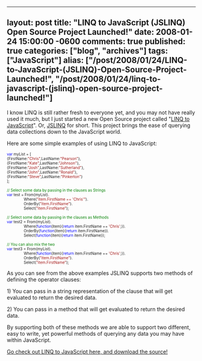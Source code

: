   ---
  layout: post
  title: "LINQ to JavaScript (JSLINQ) Open Source Project Launched!"
  date: 2008-01-24 15:00:00 -0600
  comments: true
  published: true
  categories: ["blog", "archives"]
  tags: ["JavaScript"]
  alias: ["/post/2008/01/24/LINQ-to-JavaScript-(JSLINQ)-Open-Source-Project-Launched!", "/post/2008/01/24/linq-to-javascript-(jslinq)-open-source-project-launched!"]
  ---
<!-- more -->
<p>I know LINQ is still rather fresh to everyone yet, and you may not have really used it much, but I just started a new Open Source project called "<a href="http://www.codeplex.com/JSLINQ">LINQ to JavaScript</a>". Or, <a href="http://www.codeplex.com/JSLINQ">JSLINQ</a> for short. This project brings the ease of querying data collections down to the JavaScript world.</p>
<p>Here are some simple examples of using LINQ to JavaScript:</p>
<p><span style="color: #0000ff; font-size: x-small;"> </span></p>
<p><span style="color: #0000ff; font-size: x-small;">var</span><span style="font-size: x-small;"> myList = [<br />{FirstName:</span><span style="color: #a31515; font-size: x-small;">"Chris"</span><span style="font-size: x-small;">,LastName:</span><span style="color: #a31515; font-size: x-small;">"Pearson"</span><span style="font-size: x-small;">},<br />{FirstName:</span><span style="color: #a31515; font-size: x-small;">"Kate"</span><span style="font-size: x-small;">,LastName:</span><span style="color: #a31515; font-size: x-small;">"Johnson"</span><span style="font-size: x-small;">},<br />{FirstName:</span><span style="color: #a31515; font-size: x-small;">"Josh"</span><span style="font-size: x-small;">,LastName:</span><span style="color: #a31515; font-size: x-small;">"Sutherland"</span><span style="font-size: x-small;">},<br />{FirstName:</span><span style="color: #a31515; font-size: x-small;">"John"</span><span style="font-size: x-small;">,LastName:</span><span style="color: #a31515; font-size: x-small;">"Ronald"</span><span style="font-size: x-small;">},<br />{FirstName:</span><span style="color: #a31515; font-size: x-small;">"Steve"</span><span style="font-size: x-small;">,LastName:</span><span style="color: #a31515; font-size: x-small;">"Pinkerton"</span><span style="font-size: x-small;">}<br />];<br /><br /></span><span style="color: #008000; font-size: x-small;">// Select some data by passing in the clauses as Strings<br /></span><span style="color: #0000ff; font-size: x-small;">var</span><span style="font-size: x-small;"> test = From(myList).<br />&nbsp;&nbsp;&nbsp;&nbsp;&nbsp;&nbsp;&nbsp;&nbsp;&nbsp;&nbsp;&nbsp;&nbsp;&nbsp;&nbsp;&nbsp; Where(</span><span style="color: #a31515; font-size: x-small;">"item.FirstName == 'Chris'"</span><span style="font-size: x-small;">).<br />&nbsp;&nbsp;&nbsp;&nbsp;&nbsp;&nbsp;&nbsp;&nbsp;&nbsp;&nbsp;&nbsp;&nbsp;&nbsp;&nbsp;&nbsp; OrderBy(</span><span style="color: #a31515; font-size: x-small;">"item.FirstName"</span><span style="font-size: x-small;">).<br />&nbsp;&nbsp;&nbsp;&nbsp;&nbsp;&nbsp;&nbsp;&nbsp;&nbsp;&nbsp;&nbsp;&nbsp;&nbsp;&nbsp;&nbsp; Select(</span><span style="color: #a31515; font-size: x-small;">"item.FirstName"</span><span style="font-size: x-small;">);<br /></span><span style="color: #008000; font-size: x-small;"><br />// Select some data by passing in the clauses as Methods<br /></span><span style="color: #0000ff; font-size: x-small;">var</span><span style="font-size: x-small;"> test2 = From(myList).<br />&nbsp;&nbsp;&nbsp;&nbsp;&nbsp;&nbsp;&nbsp;&nbsp;&nbsp;&nbsp;&nbsp;&nbsp;&nbsp;&nbsp;&nbsp; Where(</span><span style="color: #0000ff; font-size: x-small;">function</span><span style="font-size: x-small;">(item){</span><span style="color: #0000ff; font-size: x-small;">return</span><span style="font-size: x-small;"> item.FirstName == </span><span style="color: #a31515; font-size: x-small;">'Chris'</span><span style="font-size: x-small;">;}).<br />&nbsp;&nbsp;&nbsp;&nbsp;&nbsp;&nbsp;&nbsp;&nbsp;&nbsp;&nbsp;&nbsp;&nbsp;&nbsp;&nbsp;&nbsp; OrderBy(</span><span style="color: #0000ff; font-size: x-small;">function</span><span style="font-size: x-small;">(item){</span><span style="color: #0000ff; font-size: x-small;">return</span><span style="font-size: x-small;"> item.FirstName}).<br />&nbsp;&nbsp;&nbsp;&nbsp;&nbsp;&nbsp;&nbsp;&nbsp;&nbsp;&nbsp;&nbsp;&nbsp;&nbsp;&nbsp;&nbsp; Select(</span><span style="color: #0000ff; font-size: x-small;">function</span><span style="font-size: x-small;">(item){</span><span style="color: #0000ff; font-size: x-small;">return</span><span style="font-size: x-small;"> item.FirstName});<br /><br /></span><span style="font-size: x-small;"><span style="color: #008000; font-size: x-small;">// You can also mix the two<br /></span><span style="color: #0000ff; font-size: x-small;">var</span><span style="font-size: x-small;"> test3 = From(myList).<br />&nbsp;&nbsp;&nbsp;&nbsp;&nbsp;&nbsp;&nbsp;&nbsp;&nbsp;&nbsp;&nbsp;&nbsp;&nbsp;&nbsp;&nbsp; Where(</span><span style="color: #0000ff; font-size: x-small;">function</span><span style="font-size: x-small;">(item){</span><span style="color: #0000ff; font-size: x-small;">return</span><span style="font-size: x-small;"> item.FirstName == </span><span style="color: #a31515; font-size: x-small;">'Chris'</span><span style="font-size: x-small;">;}).<br />&nbsp;&nbsp;&nbsp;&nbsp;&nbsp;&nbsp;&nbsp;&nbsp;&nbsp;&nbsp;&nbsp;&nbsp;&nbsp;&nbsp;&nbsp; OrderBy(</span><span style="color: #a31515; font-size: x-small;">"item.FirstName"</span><span style="font-size: x-small;">).<br />&nbsp;&nbsp;&nbsp;&nbsp;&nbsp;&nbsp;&nbsp;&nbsp;&nbsp;&nbsp;&nbsp;&nbsp;&nbsp;&nbsp;&nbsp; Select(</span><span style="color: #a31515; font-size: x-small;">"item.FirstName"</span><span style="font-size: x-small;">);</span></span></p>
<p><span style="font-size: x-small;"></span></p>
<p>As you can see from the above examples JSLINQ supports two methods of defining the operator clauses:</p>
<p>1) You can pass in a string representation of the clause that will get evaluated to return the desired data.</p>
<p>2) You can pass in a method that will get evaluated to return the desired data.</p>
<p>By supporting both of these methods we are able to support two different, easy to write, yet powerful methods of querying any data you may have within JavaScript.</p>
<p><a href="http://www.codeplex.com/JSLINQ">Go check out LINQ to JavaScript here, and download the source!</a></p>

